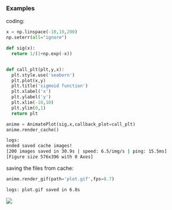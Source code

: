







### Examples 

coding:
```py
x = np.linspace(-10,10,200)
np.seterr(all="ignore")

def sig(x):
  return 1/(1+np.exp(-x))


def call_plt(plt,y,x):
  plt.style.use('seaborn')
  plt.plot(x,y)
  plt.title('sigmoid function')
  plt.xlabel('x')
  plt.ylabel('y')
  plt.xlim(-10,10)
  plt.ylim(0,1)
  return plt

anime = AnimatePlot(sig,x,callback_plot=call_plt)
anime.render_cache()
```
```sh
logs:
ended saved cache images! 
[200 images saved in 30.9s | speed: 6.5/img/s | ping: 15.5ms]
[Figure size 576x396 with 0 Axes]
```
saving the files from cache:
```py
anime.render_gif(path='plot.gif',fps=8.7)
```
```sh
logs: plot.gif saved in 6.8s
```
<img src='https://github.com/reinanbr/animatPlot/blob/main/imgs/plot%20(9).gif?raw=true'>